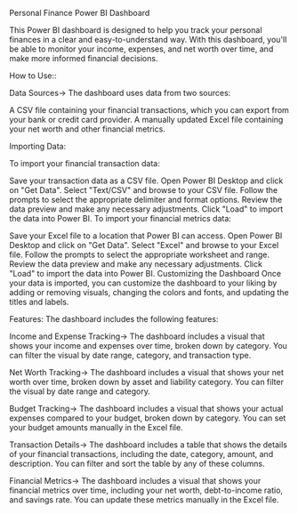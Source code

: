 Personal Finance Power BI Dashboard

This Power BI dashboard is designed to help you track your personal finances in a clear and easy-to-understand way. With this dashboard, you'll be able to monitor your income, expenses, and net worth over time, and make more informed financial decisions.

How to Use::

Data Sources->
The dashboard uses data from two sources:

A CSV file containing your financial transactions, which you can export from your bank or credit card provider.
A manually updated Excel file containing your net worth and other financial metrics.


Importing Data:

To import your financial transaction data:

Save your transaction data as a CSV file.
Open Power BI Desktop and click on "Get Data".
Select "Text/CSV" and browse to your CSV file.
Follow the prompts to select the appropriate delimiter and format options.
Review the data preview and make any necessary adjustments.
Click "Load" to import the data into Power BI.
To import your financial metrics data:

Save your Excel file to a location that Power BI can access.
Open Power BI Desktop and click on "Get Data".
Select "Excel" and browse to your Excel file.
Follow the prompts to select the appropriate worksheet and range.
Review the data preview and make any necessary adjustments.
Click "Load" to import the data into Power BI.
Customizing the Dashboard
Once your data is imported, you can customize the dashboard to your liking by adding or removing visuals, changing the colors and fonts, and updating the titles and labels.

Features:
The dashboard includes the following features:

Income and Expense Tracking->
The dashboard includes a visual that shows your income and expenses over time, broken down by category. You can filter the visual by date range, category, and transaction type.

Net Worth Tracking->
The dashboard includes a visual that shows your net worth over time, broken down by asset and liability category. You can filter the visual by date range and category.

Budget Tracking->
The dashboard includes a visual that shows your actual expenses compared to your budget, broken down by category. You can set your budget amounts manually in the Excel file.

Transaction Details->
The dashboard includes a table that shows the details of your financial transactions, including the date, category, amount, and description. You can filter and sort the table by any of these columns.

Financial Metrics->
The dashboard includes a visual that shows your financial metrics over time, including your net worth, debt-to-income ratio, and savings rate. You can update these metrics manually in the Excel file.
